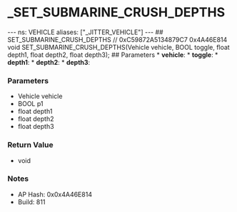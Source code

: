 # _SET_SUBMARINE_CRUSH_DEPTHS

--- ns: VEHICLE aliases: ["_JITTER_VEHICLE"] --- ## SET_SUBMARINE_CRUSH_DEPTHS  // 0xC59872A5134879C7 0x4A46E814 void SET_SUBMARINE_CRUSH_DEPTHS(Vehicle vehicle, BOOL toggle, float depth1, float depth2, float depth3);  ## Parameters * **vehicle**: * **toggle**: * **depth1**: * **depth2**: * **depth3**:

### Parameters
* Vehicle vehicle
* BOOL p1
* float depth1
* float depth2
* float depth3

### Return Value
* void

### Notes
* AP Hash: 0x0x4A46E814
* Build: 811

